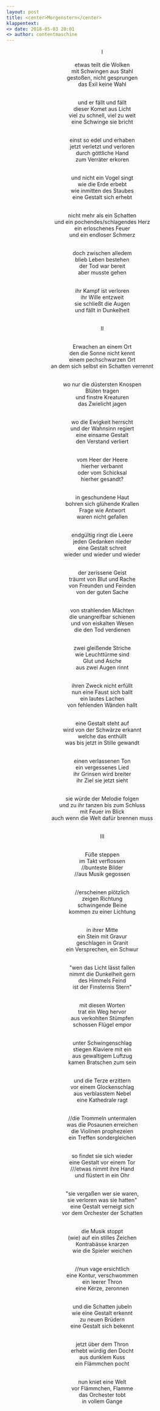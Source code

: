 ```yaml
---
layout: post
title: <center>Morgenstern</center>
klappentext:
<> date: 2018-05-03 20:01
<> author: contentmaschine
---
```

<center>&#8544; <br> <br>
etwas teilt die Wolken <br>
mit Schwingen aus Stahl <br>
gestoßen, nicht gesprungen <br>
das Exil keine Wahl <br> <br>

und er fällt und fällt <br>
dieser Komet aus Licht <br>
viel zu schnell, viel zu weit <br>
eine Schwinge sie bricht <br> <br>

einst so edel und erhaben <br>
jetzt verletzt und verloren <br>
durch göttliche Hand <br>
zum Verräter erkoren <br> <br>

und nicht ein Vogel singt <br>
wie die Erde erbebt <br>
wie inmitten des Staubes <br>
eine Gestalt sich erhebt <br> <br>

nicht mehr als ein Schatten <br>
und ein pochendes/schlagendes Herz <br>
ein erloschenes Feuer  <br>
und ein endloser Schmerz <br> <br>

doch zwischen alledem <br>
blieb Leben bestehen <br>
der Tod war bereit <br>
aber musste gehen <br> <br>

ihr Kampf ist verloren <br>
ihr Wille entzweit <br>
sie schließt die Augen <br>
und fällt in Dunkelheit <br> <br>

&#8545; <br> <br>

Erwachen an einem Ort <br>
den die Sonne nicht kennt <br>
einem pechschwarzen Ort <br>
an dem sich selbst ein Schatten verrennt <br> <br>

wo nur die düstersten Knospen <br>
Blüten tragen <br>
und finstre Kreaturen <br>
das Zwielicht jagen <br> <br>

wo die Ewigkeit herrscht <br>
und der Wahnsinn regiert <br> 
eine einsame Gestalt <br>
den Verstand verliert <br> <br>

vom Heer der Heere <br>
hierher verbannt <br>
oder vom Schicksal <br>
hierher gesandt? <br> <br>

in geschundene Haut <br>
bohren sich glühende Krallen <br>
Frage wie Antwort <br>
waren nicht gefallen <br> <br>

endgültig ringt die Leere <br>
jeden Gedanken nieder <br>
eine Gestalt schreit <br>
wieder und wieder und wieder <br> <br>

der zerissene Geist <br>
träumt von Blut und Rache <br>
von Freunden und Feinden <br>
von der guten Sache <br> <br>

von strahlenden Mächten <br>
die unangreifbar schienen <br>
und von eiskalten Wesen <br>
die den Tod verdienen <br> <br>

zwei gleißende Striche <br>
wie Leuchttürme sind <br>
Glut und Asche  <br>
aus zwei Augen rinnt <br> <br>

ihren Zweck nicht erfüllt <br>
nun eine Faust sich ballt <br>
ein lautes Lachen <br>
von fehlenden Wänden hallt <br> <br>

eine Gestalt steht auf <br>
wird von der Schwärze erkannt <br>
welche das enthüllt <br>
was bis jetzt in Stille gewandt <br> <br>

einen verlassenen Ton <br>
ein vergessenes Lied <br>
ihr Grinsen wird breiter <br>
ihr Ziel sie jetzt sieht <br> <br>

sie würde der Melodie folgen <br>
und zu ihr tanzen bis zum Schluss <br>
mit Feuer im Blick <br>
auch wenn die Welt dafür brennen muss <br> <br>

&#8546; <br> <br>

Füße steppen <br>
im Takt verflossen <br>
//bunteste Bilder <br>
//aus Musik gegossen <br> <br>

//erscheinen plötzlich <br>
zeigen Richtung <br>
schwingende Beine <br>
kommen zu einer Lichtung <br> <br>

in ihrer Mitte <br>
ein Stein mit Gravur <br>
geschlagen in Granit <br>
ein Versprechen, ein Schwur <br> <br>

"wen das Licht lässt fallen <br>
 nimmt die Dunkelheit gern <br>
 des Himmels Feind <br>
 ist der Finsternis Stern" <br> <br>

mit diesen Worten <br>
trat ein Weg hervor <br>
aus verkohlten Stümpfen <br>
schossen Flügel empor <br> <br>

unter Schwingenschlag <br>
stiegen Klaviere mit ein <br>
aus gewaltigem Luftzug <br>
kamen Bratschen zum sein <br> <br>

und die Terze erzittern <br>
vor einem Glockenschlag <br>
aus verblasstem Nebel <br>
eine Kathedrale ragt <br> <br>

//die Trommeln untermalen <br>
was die Posaunen erreichen <br>
die Violinen prophezeien <br>
ein Treffen sondergleichen <br> <br>

so findet sie sich wieder <br>
eine Gestalt vor einem Tor <br>
///etwas nimmt ihre Hand <br>
und flüstert in ein Ohr <br> <br>

"sie vergaßen wer sie waren, <br>
sie verloren was sie hatten" <br>
eine Gestalt verneigt sich <br>
vor dem Orchester der Schatten <br> <br>

die Musik stoppt <br>
(wie) auf ein stilles Zeichen <br>
Kontrabässe knarzen <br>
wie die Spieler weichen <br> <br>

//nun vage ersichtlich <br>
eine Kontur, verschwommen <br>
ein leerer Thron <br>
eine Kerze, zeronnen <br> <br>

und die Schatten jubeln <br>
wie eine Gestalt erkennt <br>
zu neuen Brüdern <br>
eine Gestalt sich bekennt <br> <br>

jetzt über dem Thron <br>
erhebt würdig den Docht <br>
aus dunklem Kuss <br>
ein Flämmchen pocht <br> <br>

nun kniet eine Welt <br>
vor Flämmchen, Flamme <br>
das Orchester tobt <br>
in vollem Gange <br> <br> 

</center>
